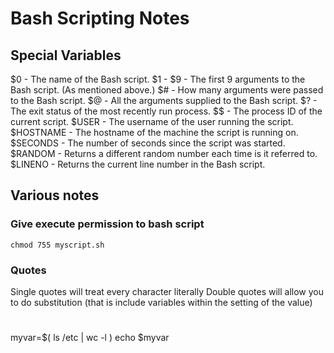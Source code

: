 # Bash Scripting Notes

## Special Variables
$0 - The name of the Bash script.
$1 - $9 - The first 9 arguments to the Bash script. (As mentioned above.)
$# - How many arguments were passed to the Bash script.
$@ - All the arguments supplied to the Bash script.
$? - The exit status of the most recently run process.
$$ - The process ID of the current script.
$USER - The username of the user running the script.
$HOSTNAME - The hostname of the machine the script is running on.
$SECONDS - The number of seconds since the script was started.
$RANDOM - Returns a different random number each time is it referred to.
$LINENO - Returns the current line number in the Bash script.

## Various notes
### Give execute permission to bash script
```
chmod 755 myscript.sh
```

### Quotes
Single quotes will treat every character literally
Double quotes will allow you to do substitution (that is include variables within the setting of the value)

#
myvar=$( ls /etc | wc -l )
echo $myvar
